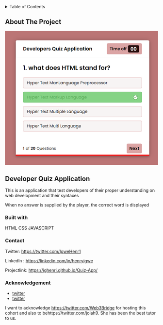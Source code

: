 
<!-- TABLE OF CONTENTS -->
<details>
  <summary>Table of Contents</summary>
  <ol>
    <li>
      <a href="#about-the-project">About The Project</a>
      <ul>
        <li><a href="#built-with">Built With</a></li>
      </ul>
    </li>
    <li>
      <a href="#getting-started">Getting Started</a>s
    </li>
    <li><a href="#contact">Contact</a></li>
    <li><a href="#acknowledgments">Acknowledgments</a></li>
  </ol>
</details>



<!-- ABOUT THE PROJECT -->
## About The Project

![](./dev%20quiz.png)

## Developer Quiz Application

This is an application that test developers of their proper understanding on web development and their syntaxes

When no answer is supplied by the player, the correct word is displayed

### Built with

HTML
CSS
JAVASCRIPT

### Contact
Twitter: https://twitter.com/IgweHenr1

LinkedIn : https://linkedin.com/in/henryigwe

Projectlink: https://ighenri.github.io/Quiz-App/


### Acknowledgement 
* [twitter](https://twitter.com/jolah99)
* [twitter](https://twitter.com/Web3Bridge)

I want to acknowledge https://twitter.com/Web3Bridge  for hosting this cohort and also to behttps://twitter.com/jolah9. She has been the best tutor to us.